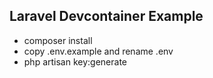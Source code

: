 ## Laravel Devcontainer Example

- composer install
- copy .env.example and rename .env
- php artisan key:generate